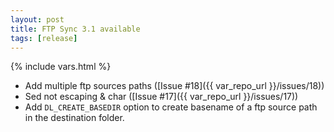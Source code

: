 ```yaml
---
layout: post
title: FTP Sync 3.1 available
tags: [release]
---
```

{% include vars.html %}

* Add multiple ftp sources paths ([Issue #18]({{ var_repo_url }}/issues/18))
* Sed not escaping & char ([Issue #17]({{ var_repo_url }}/issues/17))
* Add `DL_CREATE_BASEDIR` option to create basename of a ftp source path in the destination folder.